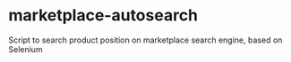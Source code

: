 # marketplace-autosearch
Script to search product position on marketplace search engine, based on Selenium
